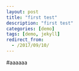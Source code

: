 ```yaml
---
layout: post
title: "first test"
description: "first test"
categories: [demo]
tags: [demo, jekyll]
redirect_from:
  - /2017/09/10/
---
```

#aaaaaa